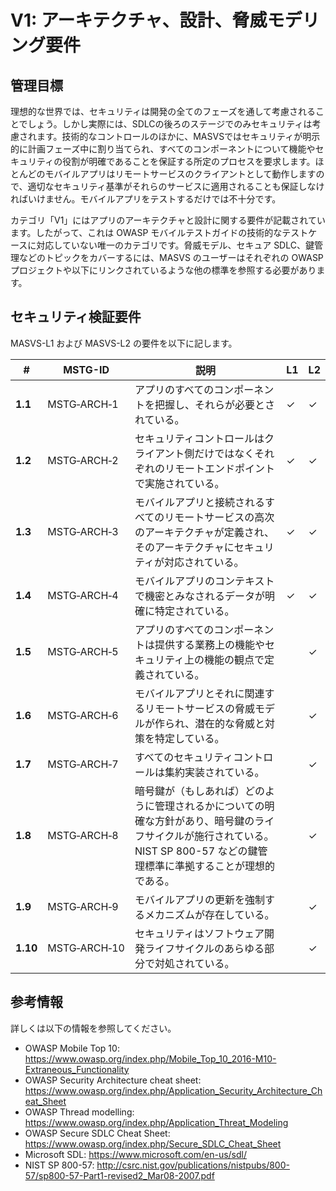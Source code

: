# V1: アーキテクチャ、設計、脅威モデリング要件

## 管理目標

理想的な世界では、セキュリティは開発の全てのフェーズを通して考慮されることでしょう。しかし実際には、SDLCの後ろのステージでのみセキュリティは考慮されます。技術的なコントロールのほかに、MASVSではセキュリティが明示的に計画フェーズ中に割り当てられ、すべてのコンポーネントについて機能やセキュリティの役割が明確であることを保証する所定のプロセスを要求します。ほとんどのモバイルアプリはリモートサービスのクライアントとして動作しますので、適切なセキュリティ基準がそれらのサービスに適用されることも保証しなければいけません。モバイルアプリをテストするだけでは不十分です。

カテゴリ「V1」にはアプリのアーキテクチャと設計に関する要件が記載されています。したがって、これは OWASP モバイルテストガイドの技術的なテストケースに対応していない唯一のカテゴリです。脅威モデル、セキュア SDLC、鍵管理などのトピックをカバーするには、MASVS のユーザーはそれぞれの OWASP プロジェクトや以下にリンクされているような他の標準を参照する必要があります。

<div style="page-break-after: always;"></div>

## セキュリティ検証要件

MASVS-L1 および MASVS-L2 の要件を以下に記します。

| # | MSTG-ID | 説明 | L1 | L2 |
| --- | --- | --- | --- | --- |
| **1.1** | MSTG‑ARCH‑1 | アプリのすべてのコンポーネントを把握し、それらが必要とされている。 | ✓ | ✓ |
| **1.2** | MSTG‑ARCH‑2 | セキュリティコントロールはクライアント側だけではなくそれぞれのリモートエンドポイントで実施されている。 | ✓ | ✓ |
| **1.3** | MSTG‑ARCH‑3 | モバイルアプリと接続されるすべてのリモートサービスの高次のアーキテクチャが定義され、そのアーキテクチャにセキュリティが対応されている。 | ✓ | ✓ |
| **1.4** | MSTG‑ARCH‑4 | モバイルアプリのコンテキストで機密とみなされるデータが明確に特定されている。 | ✓ | ✓ |
| **1.5** | MSTG‑ARCH‑5 | アプリのすべてのコンポーネントは提供する業務上の機能やセキュリティ上の機能の観点で定義されている。 |   | ✓ |
| **1.6** | MSTG‑ARCH‑6 | モバイルアプリとそれに関連するリモートサービスの脅威モデルが作られ、潜在的な脅威と対策を特定している。 |   | ✓ |
| **1.7** | MSTG‑ARCH‑7 | すべてのセキュリティコントロールは集約実装されている。 |   | ✓ |
| **1.8** | MSTG‑ARCH‑8 | 暗号鍵が（もしあれば）どのように管理されるかについての明確な方針があり、暗号鍵のライフサイクルが施行されている。 NIST SP 800-57 などの鍵管理標準に準拠することが理想的である。 |   | ✓ |
| **1.9** | MSTG‑ARCH‑9 | モバイルアプリの更新を強制するメカニズムが存在している。 |   | ✓ |
| **1.10** | MSTG‑ARCH‑10 | セキュリティはソフトウェア開発ライフサイクルのあらゆる部分で対処されている。 |   | ✓ |

## 参考情報

詳しくは以下の情報を参照してください。

- OWASP Mobile Top 10: <https://www.owasp.org/index.php/Mobile_Top_10_2016-M10-Extraneous_Functionality>
- OWASP Security Architecture cheat sheet: <https://www.owasp.org/index.php/Application_Security_Architecture_Cheat_Sheet>
- OWASP Thread modelling: <https://www.owasp.org/index.php/Application_Threat_Modeling>
- OWASP Secure SDLC Cheat Sheet: <https://www.owasp.org/index.php/Secure_SDLC_Cheat_Sheet>
- Microsoft SDL: <https://www.microsoft.com/en-us/sdl/>
- NIST SP 800-57: <http://csrc.nist.gov/publications/nistpubs/800-57/sp800-57-Part1-revised2_Mar08-2007.pdf>
